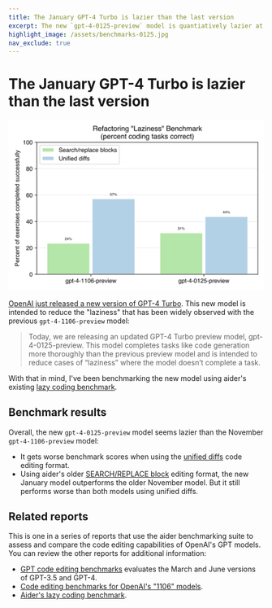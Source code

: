 ```yaml
---
title: The January GPT-4 Turbo is lazier than the last version
excerpt: The new `gpt-4-0125-preview` model is quantiatively lazier at coding than previous GPT-4 versions, according to a new "laziness" benchmark.
highlight_image: /assets/benchmarks-0125.jpg
nav_exclude: true
---
```

# The January GPT-4 Turbo is lazier than the last version

[![benchmark results](/assets/benchmarks-0125.svg)](https://aider.chat/assets/benchmarks-0125.svg)

[OpenAI just released a new version of GPT-4 Turbo](https://openai.com/blog/new-embedding-models-and-api-updates).
This new model is intended to reduce the "laziness" that has been widely observed with the previous `gpt-4-1106-preview` model:

> Today, we are releasing an updated GPT-4 Turbo preview model, gpt-4-0125-preview. This model completes tasks like code generation more thoroughly than the previous preview model and is intended to reduce cases of “laziness” where the model doesn’t complete a task.

With that in mind, I've been benchmarking the new model using
aider's existing
[lazy coding benchmark](https://aider.chat/docs/unified-diffs.html).

## Benchmark results

Overall,
the new `gpt-4-0125-preview` model seems lazier
than the November `gpt-4-1106-preview` model:

- It gets worse benchmark scores when using the [unified diffs](https://aider.chat/docs/unified-diffs.html) code editing format.
- Using aider's older [SEARCH/REPLACE block](https://github.com/paul-gauthier/aider/blob/9033be74bf74ae70459013e54b2ae6a97c47c2e6/aider/coders/editblock_prompts.py#L75-L80) editing format, the new January model outperforms the older November model. But it still performs worse than both models using unified diffs.

## Related reports

This is one in a series of reports
that use the aider benchmarking suite to assess and compare the code
editing capabilities of OpenAI's GPT models.
You can review the other reports
for additional information:

- [GPT code editing benchmarks](https://aider.chat/docs/benchmarks.html) evaluates the March and June versions of GPT-3.5 and GPT-4.
- [Code editing benchmarks for OpenAI's "1106" models](https://aider.chat/docs/benchmarks-1106.html).
- [Aider's lazy coding benchmark](https://aider.chat/docs/unified-diffs.html).


